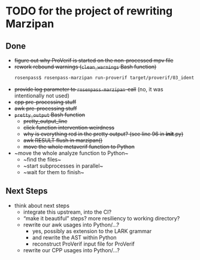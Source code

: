 # TODO for the project of rewriting Marzipan

## Done

* ~~figure out why ProVerif is started on the non-processed mpv file~~
* ~~rework rebound warnings (`clean_warnings` Bash function)~~
  ```bash
  rosenpass$ rosenpass-marzipan run-proverif target/proverif/03_identity_hiding_responder.entry.o.pv target/proverif/03_identity_hiding_responder.entry.log
  ```
* ~~provide log parameter to `rosenpass-marzipan`-call~~ (no, it was intentionally not used)
* ~~cpp pre-processing stuff~~
* ~~awk pre-processing stuff~~
* ~~`pretty_output` Bash function~~
  * ~~pretty_output_line~~
  * ~~click function intervention weirdness~~
  * ~~why is everything red in the pretty output? (see line 96 in __init__.py)~~
  * ~~awk RESULT flush in marzipan()~~
  * ~~move the whole metaverif function to Python~~
* ~move the whole analyze function to Python~
  * ~find the files~
  * ~start subprocesses in parallel~
  * ~wait for them to finish~

## Next Steps

* think about next steps
  * integrate this upstream, into the CI?
  * “make it beautiful” steps? more resiliency to working directory?
  * rewrite our awk usages into Python/…?
    * yes, possibly as extension to the LARK grammar
    * and rewrite the AST within Python
    * reconstruct ProVerif input file for ProVerif
  * rewrite our CPP usages into Python/…?
